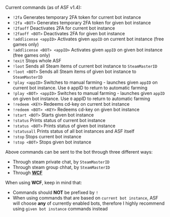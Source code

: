 Current commands (as of ASF v1.4):

- `!2fa` Generates temporary 2FA token for current bot instance
- `!2fa <BOT>` Generates temporary 2FA token for given bot instance
- `!2faoff` Deactivates 2FA for current bot instance
- `!2faoff <BOT>` Deactivates 2FA for given bot instance
- `!addlicense <appID>` Activates given ```appID``` on current bot instance (free games only)
- `!addlicense <BOT> <appID>` Activates given ```appID``` on given bot instance (free games only)
- `!exit` Stops whole ASF
- `!loot` Sends all Steam items of current bot instance to ```SteamMasterID```
- `!loot <BOT>` Sends all Steam items of given bot instance to ```SteamMasterID```
- `!play <appID>` Switches to manual farming - launches given ```appID``` on current bot instance. Use ```0``` appID to return to automatic farming
- `!play <BOT> <appID>` Switches to manual farming - launches given ```appID``` on given bot instance. Use ```0``` appID to return to automatic farming
- `!redeem <KEY>` Redeems cd-key on current bot instance
- `!redeem <BOT> <KEY>` Redeems cd-key on given bot instance
- `!start <BOT>` Starts given bot instance
- `!status` Prints status of current bot instance
- `!status <BOT>` Prints status of given bot instance
- `!statusall` Prints status of all bot instances and ASF itself
- `!stop` Stops current bot instance
- `!stop <BOT>` Stops given bot instance

Above commands can be sent to the bot through three different ways:
- Through steam private chat, by ```SteamMasterID```
- Through steam group chhat, by ```SteamMasterID```
- Through **[WCF](https://github.com/JustArchi/ArchiSteamFarm/wiki/WCF)**

When using **WCF**, keep in mind that:
- Commands should **NOT** be prefixed by ```!```
- When using commands that are based on ```current bot instance```, ASF will choose **any** of currently enabled bots, therefore I highly recommend using ```given bot instance``` commands instead